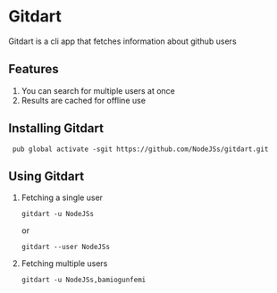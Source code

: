 # Gitdart
Gitdart is a cli app that fetches information about github users

## Features
1. You can search for multiple users at once
2. Results are cached for offline use

## Installing Gitdart
   ```
    pub global activate -sgit https://github.com/NodeJSs/gitdart.git
   ```
## Using Gitdart
1. Fetching a single user
    ```
    gitdart -u NodeJSs
    ```
    or
    ```
    gitdart --user NodeJSs
    ```
2. Fetching multiple users
    ```
    gitdart -u NodeJSs,bamiogunfemi
    ```
